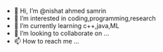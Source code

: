 - 👋 Hi, I’m @nishat ahmed samrin
- 👀 I’m interested in coding,programming,research
- 🌱 I’m currently learning  c++,java,ML
- 💞️ I’m looking to collaborate on ...
- 📫 How to reach me ...

<!---
nishatsamrin98/nishatsamrin98 is a ✨ special ✨ repository because its `README.md` (this file) appears on your GitHub profile.
You can click the Preview link to take a look at your changes.
--->
